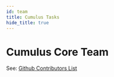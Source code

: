 ```yaml
---
id: team
title: Cumulus Tasks
hide_title: true
---
```


# Cumulus Core Team

See: [Github Contributors List](https://github.com/nasa/cumulus/blob/master/CONTRIBUTORS.md)